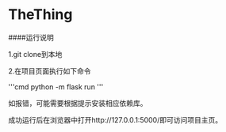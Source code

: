# TheThing

####运行说明

1.git clone到本地

2.在项目页面执行如下命令

'''cmd
python -m flask run
'''

如报错，可能需要根据提示安装相应依赖库。

成功运行后在浏览器中打开http://127.0.0.1:5000/即可访问项目主页。
